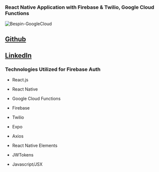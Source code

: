 ### React Native Application with Firebase & Twilio, Google Cloud Functions
![Bespin-GoogleCloud](https://www.themarysue.com/wp-content/uploads/2014/12/7Qam2jB.jpg)



## <a href="https://github.com/Saf3ty1nnumb3rs/GoogleCloudFunctionsReactNative" name="hub">Github</a>

## <a href="https://www.linkedin.com/in/joshsample/" name="LinkedIn">LinkedIn</a>

### Technologies Utilized for Firebase Auth

* React.js

* React Native

* Google Cloud Functions

* Firebase

* Twilio

* Expo

* Axios

* React Native Elements

* JWTokens

* Javascript/JSX